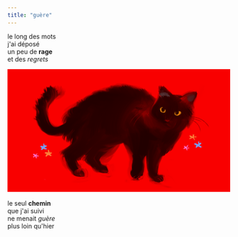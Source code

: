 ```yaml
---
title: "guère"
---
```

le long des mots  
j'ai déposé  
un peu de **rage**  
et des *regrets*    

![chat noir sur fond rouge](/images/tumblr_oxsg836sf01r85hlio1_500.png)    

le seul **chemin**  
que j'ai suivi  
ne menait *guère*  
plus loin qu'hier 